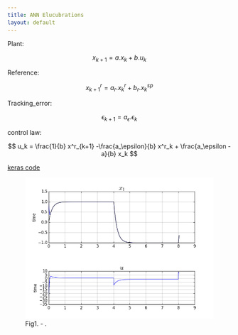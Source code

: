 ```yaml
---
title: ANN Elucubrations
layout: default
---
```

<script src="https://cdn.mathjax.org/mathjax/latest/MathJax.js?config=TeX-AMS-MML_HTMLorMML" type="text/javascript"></script>




Plant:

$$
x_{k+1} = a.x_k + b.u_k
$$

Reference:

$$
x^r_{k+1} = a_r.x^r_k + b_r.x^{sp}_k
$$

Tracking_error:

$$
\epsilon_{k+1} = a_\epsilon .\epsilon_k
$$

control law:

$$
u_k = \frac{1}{b}  x^r_{k+1} -\frac{a_\epsilon}{b}   x^r_k + \frac{a_\epsilon - a}{b} x_k
$$

[keras code](https://github.com/poine/ann_elucubrations/blob/master/src/mrc__fo_lti.py)

<figure>
  <img src="plots/mrc__fo_lti_test1.png" alt="">
  <figcaption>Fig1. - .</figcaption>
</figure>
